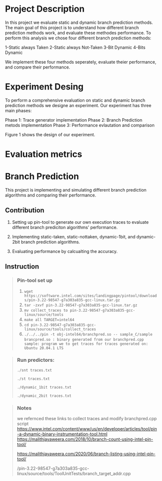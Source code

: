 # Project Description

In this project we evaluate static and dynamic branch prediction methods. The main goal of this project is to understand how different branch prediction methods work, and evaluate these methodes performance.
To perform this analysis we chose four different branch prediction methods:

1-Static always Taken
2-Static always Not-Taken
3-Bit Dynamic 
4-Bits Dynamic


We implement these four methods seperately, evaluate theier performance, and compare their performance. 

# Experiment Desing 

To perform a comprehensive evaluation on static and dynamic branch prediction methods we designe an experiment. Our experiment has three main phases:

 Phase 1: Trace generator implementation
 Phase 2: Branch Prediction metods implementation
 Phase 3: Performance evlautation and comparison 

Figure 1 shows the design of our experiment. 

# Evaluation metrics


# Branch Prediction
This project is implementing and simulating different branch prediction algorithms and comparing their performance.  

## Contribution
1. Setting up pin-tool to generate our own execution traces to evaluate different branch prediciton algorithms' performance.

2. Implementing static-taken, static-nottaken, dynamic-1bit, and dynamic-2bit branch prediction algorithms.

3. Evaluating performance by calcualting the accuracy.


## Instruction

>### Pin-tool set up
>1. `wget https://software.intel.com/sites/landingpage/pintool/downloads/pin-3.22-98547-g7a303a835-gcc-linux.tar.gz`
>2. `tar -zxvf pin-3.22-98547-g7a303a835-gcc-linux.tar.gz`
>3. `mv collect_traces to pin-3.22-98547-g7a303a835-gcc-linux/source/tools`
>4. `make all TARGET=intel64`
>5. `cd pin-3.22-98547-g7a303a835-gcc-linux/source/tools/collect_traces`
>6. `./../../pin -t obj-intel64/branchpred.so -- sample_C/sample`
>	`brancpred.so : binary generated from our branchpred.cpp 
>	sample: program we to get traces for
>traces generated on:
>Ubuntu 20.04.1 LTS`


>### Run predictors:
>`./snt traces.txt` 
>
>`./st traces.txt`
>
>`./dynamic_1bit traces.txt`
>
>`./dynamic_2bit traces.txt`

>### Notes
>we refernced these links to collect traces and modify branchpred.cpp script
>https://www.intel.com/content/www/us/en/developer/articles/tool/pin-a-dynamic-binary-instrumentation-tool.html
>https://malithjayaweera.com/2018/10/branch-count-using-intel-pin-tool/
>
>https://malithjayaweera.com/2020/06/branch-listing-using-intel-pin-tool/   
>
>/pin-3.22-98547-g7a303a835-gcc-linux/source/tools/ToolUnitTests/branch_target_addr.cpp
